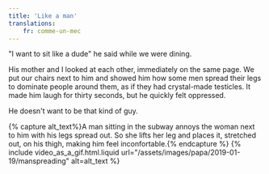 ```yaml
---
title: 'Like a man'
translations:
    fr: comme-un-mec
---
```


"I want to sit like a dude" he said while we were dining.

<!-- more -->

His mother and I looked at each other, immediately on the same page. We put our chairs next to him and showed him how some men spread their legs to dominate people around them, as if they had crystal-made testicles. It made him laugh for thirty seconds, but he quickly felt oppressed.

He doesn't want to be that kind of guy.

{% capture alt_text%}A man sitting in the subway annoys the woman next to him with his legs spread out. So she lifts her leg and places it, stretched out, on his thigh, making him feel inconfortable.{% endcapture %} {% include video_as_a_gif.html.liquid
url="/assets/images/papa/2019-01-19/manspreading"
alt=alt_text
%}
